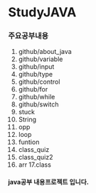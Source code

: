 # StudyJAVA

### 주요공부내용

1. github/about_java
2. github/variable
3. github/input
4. github/type
5. github/control
6. github/for
7. github/while
8. github/switch
9. stuck 
10. String
11. opp
12. loop
13. funtion
14. class_quiz
15. class_quiz2
16. arr
17.class


#### java공부 내용프로젝트 입니다.
